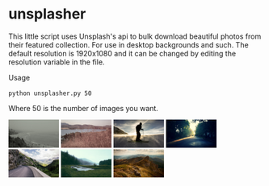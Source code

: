 # unsplasher

This little script uses Unsplash's api to bulk download beautiful photos from their featured collection. For use in desktop backgrounds
and such. The default resolution is 1920x1080 and it can be changed by editing the resolution variable in the file.

Usage

```
python unsplasher.py 50
```

Where 50 is the number of images you want.


<p float="left">
  <img src="pic1.jpg" width="100" />
  <img src="pic2.jpg" width="100" /> 
  <img src="pic3.jpg" width="100" />
  <img src="pic4.jpg" width="100" />
  <img src="pic5.jpg" width="100" /> 
  <img src="pic6.jpg" width="100" />
  <img src="pic7.jpg" width="100" />
</p>

